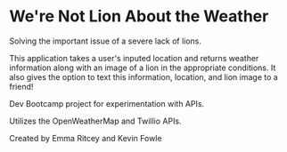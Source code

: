 # We're Not Lion About the Weather

Solving the important issue of a severe lack of lions. 

This application takes a user's inputed location and returns weather information along with an image of a lion in the appropriate conditions. It also gives the option to text this information, location, and lion image to a friend! 


Dev Bootcamp project for experimentation with APIs.

Utilizes the OpenWeatherMap and Twillio APIs. 

Created by Emma Ritcey and Kevin Fowle

